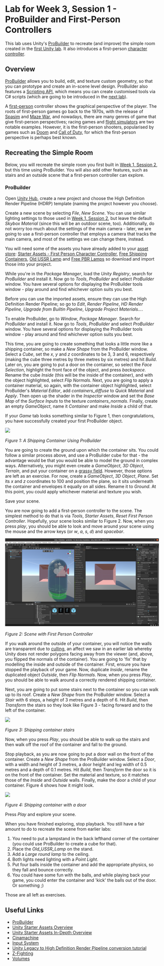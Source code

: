 # Lab for Week 3, Session 1 - ProBuilder and First-Person Controllers

This lab uses Unity's [ProBuilder](https://unity3d.com/unity/features/worldbuilding/probuilder) to recreate (and improve) the simple room created in the [first Unity lab](./week3Session1.md). It also introduces a first-person [character controller](https://docs.unity3d.com/Manual/class-CharacterController.html).

## Overview

[ProBuilder](https://unity3d.com/unity/features/worldbuilding/probuilder) allows you to build, edit, and texture custom geometry, so that you can prototype and create an in-scene level design. ProBuilder also features a [Scripting API](https://docs.unity3d.com/Packages/com.unity.probuilder@4.2/manual/api.html), which means you can create customised tools via C# scripts (which are going to be introduced in the [next lab](week5Session1.md)).

A [first-person](https://en.wikipedia.org/wiki/First-person_(video_games)) controller shows the graphical perspective of the player. The roots of first-person games go back to the 1970s, with the release of [Spasim](https://en.wikipedia.org/wiki/Spasim) and [Maze War](https://en.wikipedia.org/wiki/Maze_War), and nowadays, there are many genres of game that give first-person perspectives; racing games and [flight simulators](https://en.wikipedia.org/wiki/Amateur_flight_simulation#Flight_simulators) are two notable examples.  However, it is the first-person shooters, popularised by games such as [Doom](https://en.wikipedia.org/wiki/Doom_(franchise)) and [Call of Duty](https://en.wikipedia.org/wiki/Call_of_Duty), for which the first-person perspective is perhaps best known.

## Recreating the Simple Room

Below, you will recreate the simple room you first built in [Week 1, Session 2](./week1Session2.md), but this time using ProBuilder. You will also add other features, such as stairs and an outside scene that a first-person controller can explore.

### ProBuilder

Open [Unity Hub](https://docs.unity3d.com/Manual/GettingStartedUnityHub.html), create a new project and choose the High Definition Render Pipeline (HDRP) template (naming the project however you choose).

Create a new scene by selecting _File_, _New Scene_. You can use similar lighting settings to those used in [Week 1, Session 2](./week1Session2.md), but leave the default _Skybox Material_ (since this will be an outdoor scene, too). Additionally, do not worry too much about the settings of the main camera - later, we are going to use a first-person controller that employs a camera that tracks the main camera, and most of the settings we can change there, instead.

You will need some of the assets you have already added to your [asset store](https://assetstore.unity.com/): [Starter Assets - First Person Character Controller](https://assetstore.unity.com/packages/essentials/starter-assets-first-person-character-controller-196525), [Free Shipping Containers](https://assetstore.unity.com/packages/3d/environments/industrial/free-shipping-containers-18315), [Old USSR Lamp](https://assetstore.unity.com/packages/3d/props/electronics/old-ussr-lamp-110400) and [Free PBR Lamps](https://assetstore.unity.com/packages/3d/props/interior/free-pbr-lamps-70181) so download and import those into your project.

While you're in the _Package Manager_, load the _Unity Registry_, search for _ProBuilder_ and install it. Now go to _Tools_, _ProBuilder_ and select _ProBuilder_ window. You have several options for displaying the ProBuilder tools window - play around and find whichever option suits you best.

Before you can use the imported assets, ensure they can use the High Definition Render Pipeline; so go to _Edit_, _Render Pipeline_, _HD Render Pipeline_, _Upgrade from Builtin Pipeline_, _Upgrade Project Materials..._.

To enable ProBuilder, go to _Window_, _Package Manager_. Search for _ProBuilder_ and install it. Now go to _Tools_, _ProBuilder_ and select _ProBuilder_ window. You have several options for displaying the ProBuilder tools window - play around and find whichever option suits you best.

This time, you are going to create something that looks a little more like a shipping container, so make a _New Shape_ from the ProBuilder window. Select a _Cube_, set the _x_, _y_ and _z_ coordinates to be 3, 3 and 6, respectively (making the cube three metres by three metres by six metres) and hit _Build_. Later on, you are going to put a door on the container, so select the _Face Selection_, highlight the front face of the object, and press _backspace_. Rename the cube _Inside_ (this will be the inside of the container), and with the object highlighted, select _Flip Normals_. Next, you are going to apply a container material, so again, with the container object highlighted, select ProBuilder's _Material Editor_, add _containers_diffuse_ to _Quick Material_ and _Apply_. Then open up the shader in the _Inspector_ window and set the _Base Map_ of the _Surface Inputs_ to the texture _containers_normals_. Finally, create an empty _GameObject_, name it _Container_ and make _Inside_ a child of that.

If your _Game_ tab looks something similar to Figure 1, then congratulations, you have successfully created your first ProBuilder object.

![](./images/shippingContainerProBuilder.png)

_Figure 1: A Shipping Container Using ProBuilder_

You are going to create the ground upon which the container sits. You could follow a similar process above, and use a ProBuilder cube for that - the advantage would be that you would be able to model the ground in complex ways. Alternatively, you might even create a _GameObject_, _3D Object_, _Terrain_, and put your container on a [grassy field](https://docs.unity3d.com/Manual/terrain-Grass.html). However, those options are left as an exercise. For now, create a _GameObject_, _3D Object_, _Plane_. Set its _x_ and _z_ coordinates to 100 and position the plane, so it sits underneath the container and envelopes it equally on all sides. Rename it to _Ground_. At this point, you could apply whichever material and texture you wish.

Save your scene.

You are now going to add a first-person controller to the scene. The simplest method to do that is via _Tools_, _Starter Assets_, _Reset First Person Controller_.  Hopefully, your scene looks similar to Figure 2. Now, when you press _play_, you should be able to look and move around your scene using the mouse and the arrow keys (or _w_, _a_, _s_, _d_) and _spacebar_.

![](./images/fpcScene.png)

_Figure 2: Scene with First Person Controller_

If you walk around the outside of your container, you will notice the walls are transparent due to [culling](https://docs.unity3d.com/Manual/SL-CullAndDepth.html), an affect we saw in an earlier lab whereby Unity does not render polygons facing away from the viewer (and, above, you flipped the normals of the container). You are going to 'fix' that by modelling the inside and outside of the container. First, ensure you have stopped the playback of your game. Now, duplicate _Inside_, rename the duplicated object _Outside_, then _Flip Normals_.  Now, when you press _Play_, you should be able to walk around a correctly rendered shipping container.

Next, you are going to put some stairs next to the container so you can walk up to its roof. Create a _New Shape_ from the ProBuilder window. Select a _Stair_ with 6 steps, a height of 3 metres and a depth of 6. Hit _Build_, then _Transform_ the stairs so they look like Figure 3 - facing forward and to the left of the container.

![](./images/shippingContainerStairs.png)

_Figure 3: Shipping container stairs_

Now, when you press _Play_, you should be able to walk up the stairs and then walk off the roof of the container and fall to the ground.

Stop playback, as you are now going to put a door wall on the front of the container. Create a _New Shape_ from the ProBuilder window. Select a _Door_, with a width and height of 3 metres, a door height and leg width of 0.5 metres and a depth of 0.1 metres. Hit _Build_, then _Transform_ the door so it is on the front of the container. Set the material and texture, so it matches those of the _Inside_ and _Outside_ walls. Finally, make the door a child of your container. Figure 4 shows how it might look.

![](./images/shippingContainerDoor.png)

_Figure 4: Shipping container with a door_

Press _Play_ and explore your scene.

When you have finished exploring, stop playback. You still have a fair amount to do to recreate the scene from earlier labs:

1. You need to put a lampstand in the back lefthand corner of the container (you could use ProBuilder to create a cube for that).
2. Place the _Old_USSR_Lamp_ on the stand.
3. Add a _Large round lamp_ to the ceiling.
4. Both lights need lighting with a _Point Light_.
5. Put four balls inside the container and add the appropriate physics, so they fall and bounce correctly.
6. You could have some fun with the balls, and while playing back your game, you could enter the container and 'kick' the balls out of the door. Or something ;)

Those are all left as exercises.

## Useful Links

+ [ProBuilder](https://unity3d.com/unity/features/worldbuilding/probuilder)
+ [Unity Starter Assets Overview](https://www.youtube.com/watch?v=4QuPlKzdq14)
+ [Unity Starter Assets In-Depth Overview](https://www.youtube.com/watch?v=CD0FlqllfIE)
+ [Cinamachine](https://unity.com/unity/features/editor/art-and-design/cinemachine)
+ [Input System](https://docs.unity3d.com/Packages/com.unity.inputsystem@1.1/manual/Installation.html)
+ [Unity Legacy to High Definition Render Pipeline conversion tutorial](https://docs.unity3d.com/Packages/com.unity.render-pipelines.high-definition@6.7/manual/Upgrading-To-HDRP.html#ManualConversion)
+ [Z-Fighting](https://www.unity3dtips.com/unity-z-fighting-solutions/)
+ [Volumes](https://docs.unity3d.com/Packages/com.unity.render-pipelines.high-definition@13.0/manual/Volumes.html)
